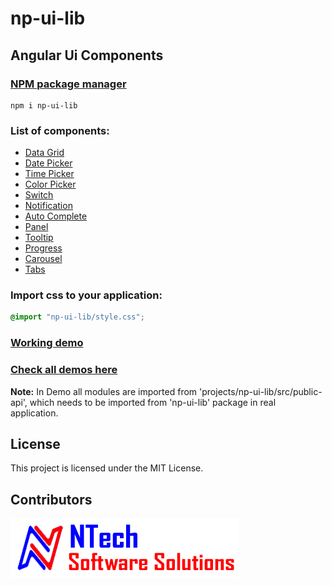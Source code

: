 # np-ui-lib  
## Angular Ui Components  
### [NPM package manager](https://www.npmjs.com/package/np-ui-lib)
````
npm i np-ui-lib
````
### List of components:
* [Data Grid](https://github.com/NilavPatel/np-ui-package/wiki/Data-Grid)
* [Date Picker](https://github.com/NilavPatel/np-ui-package/wiki/Date-Picker)
* [Time Picker](https://github.com/NilavPatel/np-ui-package/wiki/Time-Picker)
* [Color Picker](https://github.com/NilavPatel/np-ui-package/wiki/Color-Picker)
* [Switch](https://github.com/NilavPatel/np-ui-package/wiki/Switch)
* [Notification](https://github.com/NilavPatel/np-ui-package/wiki/Notification)
* [Auto Complete](https://github.com/NilavPatel/np-ui-package/wiki/Auto-Complete)
* [Panel](https://github.com/NilavPatel/np-ui-package/wiki/Panel)
* [Tooltip](https://github.com/NilavPatel/np-ui-package/wiki/Tooltip)
* [Progress](https://github.com/NilavPatel/np-ui-package/wiki/Progress)
* [Carousel](https://github.com/NilavPatel/np-ui-package/wiki/Carousel)
* [Tabs](https://github.com/NilavPatel/np-ui-package/wiki/Tabs)

### Import css to your application:
````css
@import "np-ui-lib/style.css";
````

### [Working demo](https://stackblitz.com/edit/np-ui-lib-demo)
### [Check all demos here](https://github.com/NilavPatel/np-ui-package/tree/master/src/app)
**Note:** In Demo all modules are imported from 'projects/np-ui-lib/src/public-api', which needs to be imported from 'np-ui-lib' package in real application.
## License
This project is licensed under the MIT License.
## Contributors
![](https://raw.githubusercontent.com/NilavPatel/nilavpatel.github.io/master/images/logo-large.png)